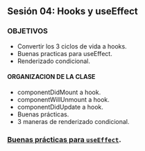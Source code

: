 ## Sesión 04: Hooks y useEffect

### OBJETIVOS
- Convertir los 3 ciclos de vida a hooks.
- Buenas practicas para useEffect.
- Renderizado condicional.

#### ORGANIZACION DE LA CLASE
- componentDidMount a hook.
- componentWillUnmount a hook.
- componentDidUpdate a hook.
- Buenas prácticas.
- 3 maneras de renderizado condicional.

### [Buenas prácticas para `useEffect`](../BuenasPracticas/useEffect/Readme.md).
